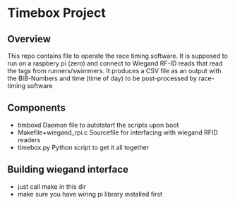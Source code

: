# Timebox Project
##  Overview
This repo contains file to operate the race timing software.
It is supposed to run on a raspbery pi (zero) and connect to Wiegand RF-ID reads that read the tags from runners/swimmers.
It produces a CSV file as an output with the BIB-Numbers and time (time of day) to be post-processed by race-timing software 

## Components
- timboxd
Daemon file to autotstart the scripts upon boot
- Makefile+wiegand_rpi.c
Sourcefile for interfacing with wiegand RFID readers
- timebox.py
Python script to get it all together

## Building wiegand interface
- just call make in this dir
- make sure you have wiring pi library installed first


